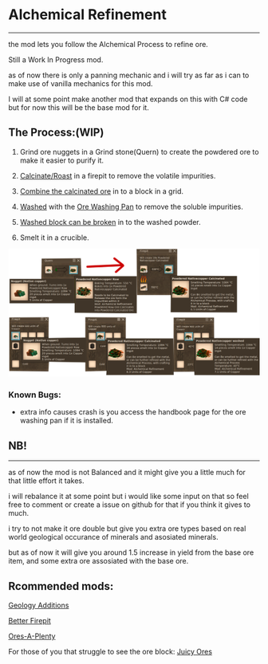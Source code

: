 # Alchemical Refinement

---

the mod lets you follow the Alchemical Process to refine ore.

Still a Work In Progress mod.

as of now there is only a panning mechanic and i will try as far as i can to make use of vanilla mechanics for this mod.

I will at some point make another mod that expands on this with C# code but for now this will be the base mod for it.

## The Process:(WIP)

1. Grind ore nuggets in a Grind stone(Quern) to create the powdered ore to make it easier to purify it.

2. [Calcinate/Roast](operations/Calcination-Firepit.png) in a firepit to remove the volatile impurities.

3. [Combine the calcinated ore](operations/OreBlock-Crafting.png) in to a block in a grid.

4. [Washed](operations/Washing-Block.png) with the [Ore Washing Pan](operations/Ore-Washing-Pan-Craft.png) to remove the soluble impurities.

5. [Washed block can be broken](operations/OreBlock_Drops.png) in to the washed powder.

6. Smelt it in a crucible.

![the output amount](operations/The-Operation.png)

### Known Bugs:

- extra info causes crash is you access the handbook page for the ore washing pan if it is installed.

## NB!

---

as of now the mod is not Balanced and it might give you a little much for that little effort it takes.

i will rebalance it at some point but i would like some input on that
 so feel free to comment or create a issue on github for that if you 
think it gives to much.

i try to not make it ore double but give you extra ore types based on
 real world geological occurance of minerals and asosiated minerals.

but as of now it will give you around 1.5 increase in yield from the 
base ore item, and some extra ore assosiated with the base ore.



## Rcommended mods:

[Geology Additions](https://mods.vintagestory.at/show/mod/8054)

[Better Firepit](https://mods.vintagestory.at/show/mod/5589 "Better Firepit")

[Ores-A-Plenty](https://mods.vintagestory.at/oresaplenty)

For those of you that struggle to see the ore block: [Juicy Ores](https://mods.vintagestory.at/show/mod/2602 "Juicy Ores")
